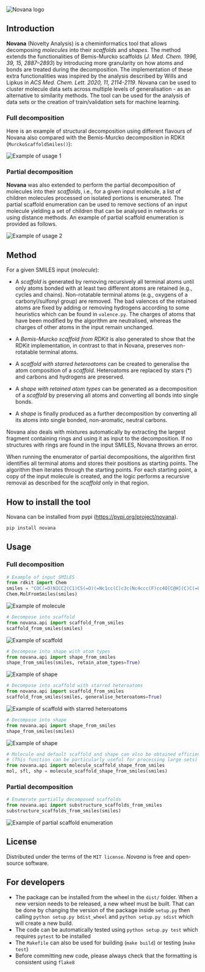 ![Novana logo](https://github.com/ghiander/novana/blob/main/docs/static/logo.png?raw=true)


## Introduction
**Novana** (Novelty Analysis) is a cheminformatics tool that allows decomposing *molecules* into their *scaffolds* and *shapes*. The method extends the functionalities of Bemis-Murcko scaffolds (*J. Med. Chem. 1996, 39, 15, 2887–2893*) by introducing more granularity on how atoms and bonds are treated during the decomposition. The implementation of these extra functionalities was inspired by the analysis described by Wills and Lipkus in *ACS Med. Chem. Lett. 2020, 11, 2114-2119*. Novana can be used to cluster molecule data sets across multiple levels of generalisation - as an alternative to similarity methods. The tool can be used for the analysis of data sets or the creation of train/validation sets for machine learning.

### Full decomposition
Here is an example of structural decomposition using different flavours of Novana also compared with the Bemis-Murcko decomposition in RDKit (`MurckoScaffoldSmiles()`):

![Example of usage 1](https://github.com/ghiander/novana/blob/main/docs/static/example_1.png?raw=true)

### Partial decomposition
**Novana** was also extended to perform the partial decomposition of molecules into their *scaffolds*, i.e., for a given input molecule, a list of children molecules processed on isolated portions is enumerated. The partial scaffold enumeration can be used to remove sections of an input molecule yielding a set of children that can be analysed in networks or using distance methods. An example of partial scaffold enumeration is provided as follows.

![Example of usage 2](https://github.com/ghiander/novana/blob/main/docs/static/example_2.png?raw=true)

## Method
For a given SMILES input (*molecule*):
- A *scaffold* is generated by removing recursively all terminal atoms until only atoms bonded with at least two different atoms are retained (e.g., cycles and chains). Non-rotatable terminal atoms (e.g., oxygens of a carbonyl/sulfonyl group) are removed. The bad valences of the retained atoms are fixed by adding or removing hydrogens according to some heuristics which can be found in `valence.py`. The charges of atoms that have been modified by the algorithm are neutralised, whereas the charges of other atoms in the input remain unchanged.

- A *Bemis-Murcko scaffold from RDKit* is also generated to show that the RDKit implementation, in contrast to that in Novana, preserves non-rotatable terminal atoms.

- A *scaffold with starred heteroatoms* can be created to generalise the atom composition of a *scaffold*. Heteroatoms are replaced by stars (*) and carbons and hydrogens are preserved.

- A *shape with retained atom types* can be generated as a decomposition of a *scaffold* by preserving all atoms and converting all bonds into single bonds.

- A *shape* is finally produced as a further decomposition by converting all its atoms into single bonded, non-aromatic, neutral carbons.

Novana also deals with mixtures automatically by extracting the largest fragment containing rings and using it as input to the decomposition. If no structures with rings are found in the input SMILES, Novana throws an error.

When running the enumerator of partial decompositions, the algorithm first identifies all terminal atoms and stores their positions as starting points. The algorithm then iterates through the starting points. For each starting point, a copy of the input molecule is created, and the logic performs a recursive removal as described for the *scaffold* only in that region.

## How to install the tool
Novana can be installed from pypi (https://pypi.org/project/novana).
```bash
pip install novana
```

## Usage
### Full decomposition
```python
# Example of input SMILES
from rdkit import Chem
smiles = "COC(=O)N1CC2(C1)CS(=O)(=Nc1cc(C)c3c(Nc4ccc(F)cc4O[C@H](C)C(=O)NCC(F)(F)F)ncnc3c1)C2"
Chem.MolFromSmiles(smiles)
```
![Example of molecule](https://github.com/ghiander/novana/blob/main/docs/static/example_molecule.png?raw=true)

```python
# Decompose into scaffold
from novana.api import scaffold_from_smiles
scaffold_from_smiles(smiles)
```
![Example of scaffold](https://github.com/ghiander/novana/blob/main/docs/static/example_scaffold.png?raw=true)

```python
# Decompose into shape with atom types
from novana.api import shape_from_smiles
shape_from_smiles(smiles, retain_atom_types=True)
```
![Example of shape](https://github.com/ghiander/novana/blob/main/docs/static/example_shape_atom_types.png?raw=true)

```python
# Decompose into scaffold with starred heteroatoms
from novana.api import scaffold_from_smiles
scaffold_from_smiles(smiles, generalise_heteroatoms=True)
```
![Example of scaffold with starred heteroatoms](https://github.com/ghiander/novana/blob/main/docs/static/example_scaffold_starred.png?raw=true)

```python
# Decompose into shape
from novana.api import shape_from_smiles
shape_from_smiles(smiles)
```
![Example of shape](https://github.com/ghiander/novana/blob/main/docs/static/example_shape.png?raw=true)

```python
# Molecule and default scaffold and shape can also be obtained efficiently in one run
# (This function can be particularly useful for processing large sets)
from novana.api import molecule_scaffold_shape_from_smiles
mol, sfl, shp = molecule_scaffold_shape_from_smiles(smiles)
```

### Partial decomposition
```python
# Enumerate partially decomposed scaffolds
from novana.api import substructure_scaffolds_from_smiles
substructure_scaffolds_from_smiles(smiles)
```
![Example of partial scaffold enumeration](https://github.com/ghiander/novana/blob/main/docs/static/example_enumeration.png?raw=true)

## License
Distributed under the terms of the `MIT license`. *Novana* is free and open-source software.

## For developers
- The package can be installed from the wheel in the `dist/` folder. When a new version needs to be released, a new wheel must be built. That can be done by changing the version of the package inside `setup.py` then calling `python setup.py bdist_wheel` and `python setup.py sdist` which will create a new build.
- The code can be automatically tested using `python setup.py test` which requires `pytest` to be installed
- The `Makefile` can also be used for building (`make build`) or testing (`make test`)
- Before committing new code, please always check that the formatting is consistent using `flake8`
